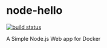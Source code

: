 node-hello
==========
[![build status](https://travis-ci.org/charlesxiong/node-hello.svg?branch=master)](https://travis-ci.org/charlesxiong/node-hello/)

 A Simple Node.js Web app for Docker
